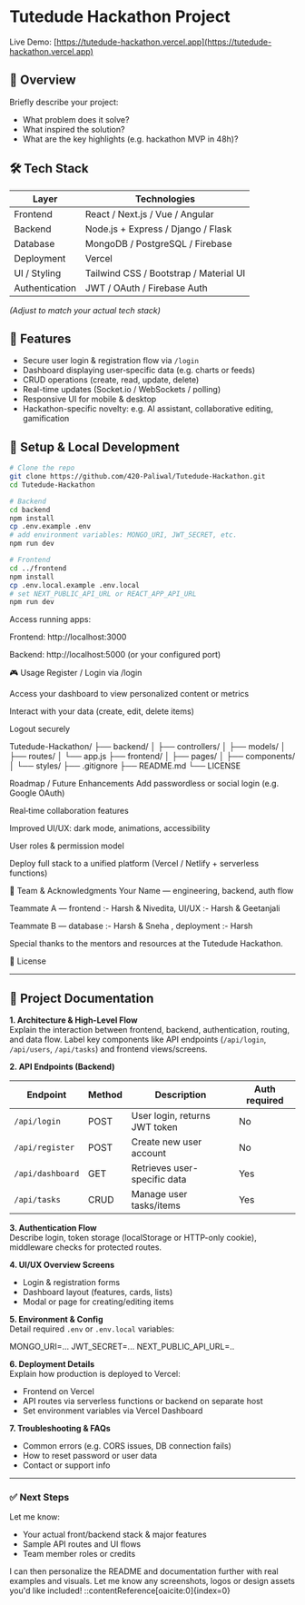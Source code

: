 # Tutedude Hackathon Project

Live Demo: [https://tutedude-hackathon.vercel.app](https://tutedude-hackathon.vercel.app)

## 🧠 Overview

Briefly describe your project:  
- What problem does it solve?  
- What inspired the solution?  
- What are the key highlights (e.g. hackathon MVP in 48h)?

## 🛠️ Tech Stack

| Layer       | Technologies             |
|-------------|--------------------------|
| Frontend    | React / Next.js / Vue / Angular |
| Backend     | Node.js + Express / Django / Flask |
| Database    | MongoDB / PostgreSQL / Firebase |
| Deployment  | Vercel                   |
| UI / Styling| Tailwind CSS / Bootstrap / Material UI |
| Authentication | JWT / OAuth / Firebase Auth |

*(Adjust to match your actual tech stack)*

## 🚀 Features

- Secure user login & registration flow via `/login`
- Dashboard displaying user‑specific data (e.g. charts or feeds)
- CRUD operations (create, read, update, delete)
- Real-time updates (Socket.io / WebSockets / polling)
- Responsive UI for mobile & desktop
- Hackathon-specific novelty: e.g. AI assistant, collaborative editing, gamification

## 🧪 Setup & Local Development

```bash
# Clone the repo
git clone https://github.com/420-Paliwal/Tutedude-Hackathon.git
cd Tutedude-Hackathon

# Backend
cd backend
npm install
cp .env.example .env
# add environment variables: MONGO_URI, JWT_SECRET, etc.
npm run dev

# Frontend
cd ../frontend
npm install
cp .env.local.example .env.local
# set NEXT_PUBLIC_API_URL or REACT_APP_API_URL
npm run dev

```
Access running apps:

Frontend: http://localhost:3000

Backend: http://localhost:5000 (or your configured port)

🎮 Usage
Register / Login via /login

Access your dashboard to view personalized content or metrics

Interact with your data (create, edit, delete items)

Logout securely

Tutedude-Hackathon/
├── backend/
│   ├── controllers/
│   ├── models/
│   ├── routes/
│   └── app.js
├── frontend/
│   ├── pages/
│   ├── components/
│   └── styles/
├── .gitignore
├── README.md
└── LICENSE

Roadmap / Future Enhancements
Add passwordless or social login (e.g. Google OAuth)

Real‑time collaboration features

Improved UI/UX: dark mode, animations, accessibility

User roles & permission model

Deploy full stack to a unified platform (Vercel / Netlify + serverless functions)

👥 Team & Acknowledgments
Your Name — engineering, backend, auth flow

Teammate A — frontend :- Harsh & Nivedita, UI/UX :- Harsh & Geetanjali

Teammate B — database :- Harsh & Sneha , deployment :- Harsh

Special thanks to the mentors and resources at the Tutedude Hackathon.

📄 License


---

## 🧩 Project Documentation

**1. Architecture & High-Level Flow**  
Explain the interaction between frontend, backend, authentication, routing, and data flow. Label key components like API endpoints (`/api/login`, `/api/users`, `/api/tasks`) and frontend views/screens.

**2. API Endpoints (Backend)**  

| Endpoint           | Method | Description                    | Auth required |
|--------------------|--------|--------------------------------|----------------|
| `/api/login`       | POST   | User login, returns JWT token   | No             |
| `/api/register`    | POST   | Create new user account         | No             |
| `/api/dashboard`   | GET    | Retrieves user-specific data    | Yes            |
| `/api/tasks`       | CRUD   | Manage user tasks/items         | Yes            |

**3. Authentication Flow**  
Describe login, token storage (localStorage or HTTP-only cookie), middleware checks for protected routes.

**4. UI/UX Overview Screens**  
- Login & registration forms  
- Dashboard layout (features, cards, lists)  
- Modal or page for creating/editing items  

**5. Environment & Config**  
Detail required `.env` or `.env.local` variables:

MONGO_URI=...
JWT_SECRET=...
NEXT_PUBLIC_API_URL=..


**6. Deployment Details**  
Explain how production is deployed to Vercel:
- Frontend on Vercel
- API routes via serverless functions or backend on separate host
- Set environment variables via Vercel Dashboard

**7. Troubleshooting & FAQs**  
- Common errors (e.g. CORS issues, DB connection fails)
- How to reset password or user data
- Contact or support info

---

### ✅ Next Steps

Let me know:
- Your actual front/backend stack & major features
- Sample API routes and UI flows
- Team member roles or credits

I can then personalize the README and documentation further with real examples and visuals. Let me know any screenshots, logos or design assets you'd like included!
::contentReference[oaicite:0]{index=0}
